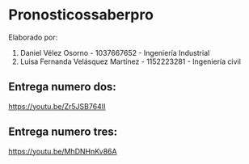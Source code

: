 # Pronosticossaberpro
Elaborado por:
1. Daniel Vélez Osorno - 1037667652 - Ingeniería Industrial
2. Luisa Fernanda Velásquez Martínez - 1152223281 - Ingeniería civil
## Entrega numero dos: 
https://youtu.be/Zr5JSB764II
## Entrega numero tres: 
https://youtu.be/MhDNHnKv86A

